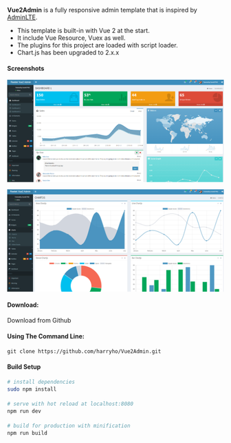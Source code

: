 **Vue2Admin** is a fully responsive admin template that is inspired by [AdminLTE](https://almsaeedstudio.com). 

* This template is built-in with Vue 2 at the start.
* It include Vue Resource, Vuex as well.
* The plugins for this project are loaded with script loader. 
* Chart.js has been upgraded to 2.x.x 


#### Screenshots

![Screenshot1](screenshots/vue2admin_screenshot1.PNG)

![Screenshot2](screenshots/vue2admin_screenshot2.PNG)

#### Download:

Download from Github

#### Using The Command Line:

```
git clone https://github.com/harryho/Vue2Admin.git
```


#### Build Setup

``` bash
# install dependencies
sudo npm install

# serve with hot reload at localhost:8080
npm run dev

# build for production with minification
npm run build
```

